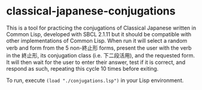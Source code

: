 # classical-japanese-conjugations
This is a tool for practicing the conjugations of Classical Japanese written in Common Lisp, developed with SBCL 2.1.11 but it should be compatible with other implementations of Common Lisp.
When run it will select a random verb and form from the 5 non-終止形 forms, present the user with the verb in the 終止形, its conjugation class (i.e. 下二段活用), and the requested form. It will then wait for the user to enter their answer, test if it is correct, and respond as such, repeating this cycle 10 times before exiting.

To run, execute `(load "./conjugations.lsp")` in your Lisp environment.
